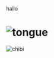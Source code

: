 hallo 
# ![tongue](https://github.com/user-attachments/assets/cf6f1692-e9ba-410f-93ed-ad8a75939c4d)
![chibi](https://github.com/user-attachments/assets/04c0d495-b138-4e26-a9ec-564ae790b9e7)

